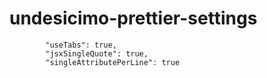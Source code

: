 # undesicimo-prettier-settings

```
		"useTabs": true,
		"jsxSingleQuote": true,
		"singleAttributePerLine": true
```
